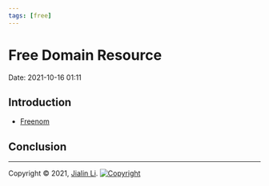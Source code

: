 ```yaml
---
tags: [free]
---
```

# Free Domain Resource
Date:  2021-10-16 01:11

##  Introduction

* [Freenom](https://my.freenom.com/)



## Conclusion


---
Copyright © 2021, [Jialin Li](https://github.com/keyskull).  [![Copyright](https://i.creativecommons.org/l/by-nc/4.0/80x15.png)](/LICENSE)